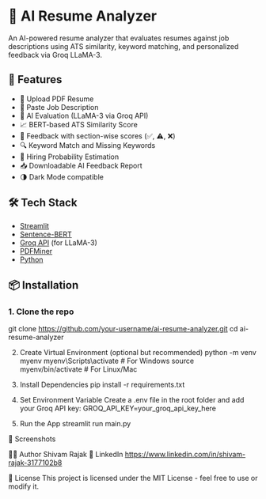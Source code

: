 # 🧠 AI Resume Analyzer

An AI-powered resume analyzer that evaluates resumes against job descriptions using ATS similarity, keyword matching, and personalized feedback via Groq LLaMA-3.

## 🚀 Features

- 📄 Upload PDF Resume
- 💼 Paste Job Description
- 🤖 AI Evaluation (LLaMA-3 via Groq API)
- 📈 BERT-based ATS Similarity Score
- 🧠 Feedback with section-wise scores (✅, ⚠️, ❌)
- 🔍 Keyword Match and Missing Keywords
- 🔮 Hiring Probability Estimation
- 📥 Downloadable AI Feedback Report
- 🌗 Dark Mode compatible

## 🛠️ Tech Stack

- [Streamlit](https://streamlit.io/)
- [Sentence-BERT](https://www.sbert.net/)
- [Groq API](https://console.groq.com/) (for LLaMA-3)
- [PDFMiner](https://github.com/pdfminer/pdfminer.six)
- [Python](https://www.python.org/)

## 📦 Installation

### 1. Clone the repo

git clone https://github.com/your-username/ai-resume-analyzer.git
cd ai-resume-analyzer

2. Create Virtual Environment (optional but recommended)
python -m venv myenv
myenv\Scripts\activate  # For Windows
source myenv/bin/activate  # For Linux/Mac

3. Install Dependencies
pip install -r requirements.txt

4. Set Environment Variable
Create a .env file in the root folder and add your Groq API key:
GROQ_API_KEY=your_groq_api_key_here

5. Run the App
streamlit run main.py

📸 Screenshots


🙋‍♂️ Author
Shivam Rajak
🔗 LinkedIn
https://www.linkedin.com/in/shivam-rajak-3177102b8

📄 License
This project is licensed under the MIT License - feel free to use or modify it.
